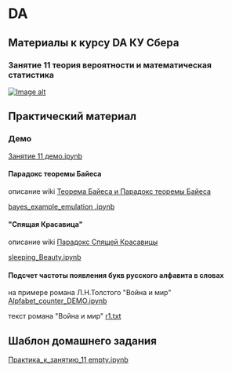 # DA
## Материалы к курсу DA КУ Сбера 

### Занятие 11 теория вероятности и математическая статистика

[![Image alt](https://github.com/piton1/DA/blob/main/poisson.png)](https://github.com/piton1/DA/blob/Lesson_11/%D0%97%D0%B0%D0%BD%D1%8F%D1%82%D0%B8%D0%B5%2011v5.pdf)

## Практический материал
### Демо 
[Занятие 11 демо.ipynb](https://github.com/piton1/DA/blob/Lesson_11/%D0%97%D0%B0%D0%BD%D1%8F%D1%82%D0%B8%D0%B5%2011%20%D0%B4%D0%B5%D0%BC%D0%BE.ipynb)

#### Парадокс теоремы Байеса
описание wiki [Теорема Байеса и Парадокс теоремы Байеса](https://ru.wikipedia.org/w/index.php?title=%D0%A2%D0%B5%D0%BE%D1%80%D0%B5%D0%BC%D0%B0_%D0%91%D0%B0%D0%B9%D0%B5%D1%81%D0%B0#:~:text=%D0%9F%D1%80%D0%B8%D0%BC%D0%B5%D1%80%204%C2%A0%E2%80%94%20%D0%BF%D0%B0%D1%80%D0%B0%D0%B4%D0%BE%D0%BA%D1%81%20%D1%82%D0%B5%D0%BE%D1%80%D0%B5%D0%BC%D1%8B%20%D0%91%D0%B0%D0%B9%D0%B5%D1%81%D0%B0%5B%D0%BF%D1%80%D0%B0%D0%B2%D0%B8%D1%82%D1%8C,001%7D%7D%5Capprox%200%7B%2C%7D1098%5Cend%7Baligned%7D%7D%7D)

[bayes_example_emulation .ipynb](https://github.com/piton1/DA/blob/Lesson_11/bayes_example_emulation%20.ipynb)

#### "Спящая Красавица"
описание wiki [Парадокс Спящей Красавицы](https://ru.wikipedia.org/wiki/%D0%9F%D0%B0%D1%80%D0%B0%D0%B4%D0%BE%D0%BA%D1%81_%D1%81%D0%BF%D1%8F%D1%89%D0%B5%D0%B9_%D0%BA%D1%80%D0%B0%D1%81%D0%B0%D0%B2%D0%B8%D1%86%D1%8B#:~:text=%D0%9F%D0%B0%D1%80%D0%B0%D0%B4%D0%BE%D0%BA%D1%81%20%D1%81%D0%BF%D1%8F%D1%89%D0%B5%D0%B9%20%D0%BA%D1%80%D0%B0%D1%81%D0%B0%D0%B2%D0%B8%D1%86%D1%8B%20%E2%80%94%20%D0%BF%D0%B0%D1%80%D0%B0%D0%B4%D0%BE%D0%BA%D1%81%20%D1%82%D0%B5%D0%BE%D1%80%D0%B8%D0%B8,%D1%80%D0%B0%D0%B7%D0%BB%D0%B8%D1%87%D0%BD%D1%8B%D1%85%20%D1%80%D0%B5%D1%88%D0%B5%D0%BD%D0%B8%D1%8F%2C%20%D0%BF%D1%80%D0%BE%D1%82%D0%B8%D0%B2%D0%BE%D1%80%D0%B5%D1%87%D0%B0%D1%89%D0%B8%D1%85%20%D0%B4%D1%80%D1%83%D0%B3%20%D0%B4%D1%80%D1%83%D0%B3%D1%83)

[sleeping_Beauty.ipynb](https://github.com/piton1/DA/blob/Lesson_11/sleeping_Beauty.ipynb)

#### Подсчет частоты появления букв русского алфавита в словах
на примере романа Л.Н.Толстого "Война и мир"
[Alpfabet_counter_DEMO.ipynb](https://github.com/piton1/DA/blob/Lesson_11/Alpfabet_counter_DEMO.ipynb) 

текст романа "Война и мир"
[r1.txt](https://github.com/piton1/DA/blob/Lesson_11/r1.txt)

## Шаблон домашнего задания
[Практика_к_занятию_11 empty.ipynb](https://github.com/piton1/DA/blob/Lesson_11/%D0%9F%D1%80%D0%B0%D0%BA%D1%82%D0%B8%D0%BA%D0%B0_%D0%BA_%D0%B7%D0%B0%D0%BD%D1%8F%D1%82%D0%B8%D1%8E_11%20empty.ipynb)

